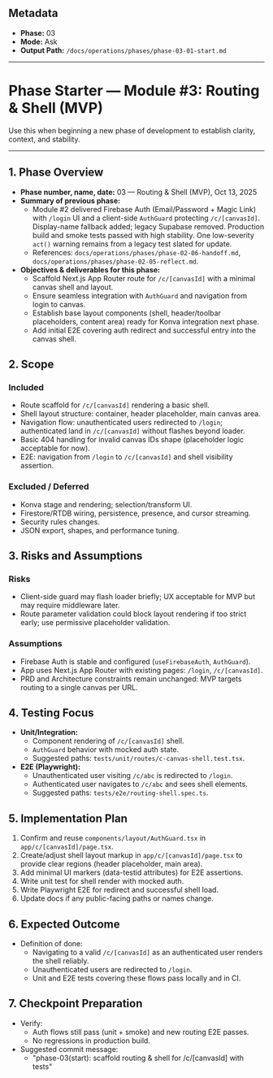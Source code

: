 ## Metadata
- **Phase:** 03
- **Mode:** Ask
- **Output Path:** `/docs/operations/phases/phase-03-01-start.md`

---

# Phase Starter — Module #3: Routing & Shell (MVP)

Use this when beginning a new phase of development to establish clarity, context, and stability.

---

## 1. Phase Overview
- **Phase number, name, date:** 03 — Routing & Shell (MVP), Oct 13, 2025
- **Summary of previous phase:**
  - Module #2 delivered Firebase Auth (Email/Password + Magic Link) with `/login` UI and a client-side `AuthGuard` protecting `/c/[canvasId]`. Display-name fallback added; legacy Supabase removed. Production build and smoke tests passed with high stability. One low-severity `act()` warning remains from a legacy test slated for update.
  - References: `docs/operations/phases/phase-02-06-handoff.md`, `docs/operations/phases/phase-02-05-reflect.md`.
- **Objectives & deliverables for this phase:**
  - Scaffold Next.js App Router route for `/c/[canvasId]` with a minimal canvas shell and layout.
  - Ensure seamless integration with `AuthGuard` and navigation from login to canvas.
  - Establish base layout components (shell, header/toolbar placeholders, content area) ready for Konva integration next phase.
  - Add initial E2E covering auth redirect and successful entry into the canvas shell.

## 2. Scope
### Included
- Route scaffold for `/c/[canvasId]` rendering a basic shell.
- Shell layout structure: container, header placeholder, main canvas area.
- Navigation flow: unauthenticated users redirected to `/login`; authenticated land in `/c/[canvasId]` without flashes beyond loader.
- Basic 404 handling for invalid canvas IDs shape (placeholder logic acceptable for now).
- E2E: navigation from `/login` to `/c/[canvasId]` and shell visibility assertion.

### Excluded / Deferred
- Konva stage and rendering; selection/transform UI.
- Firestore/RTDB wiring, persistence, presence, and cursor streaming.
- Security rules changes.
- JSON export, shapes, and performance tuning.

## 3. Risks and Assumptions
### Risks
- Client-side guard may flash loader briefly; UX acceptable for MVP but may require middleware later.
- Route parameter validation could block layout rendering if too strict early; use permissive placeholder validation.

### Assumptions
- Firebase Auth is stable and configured (`useFirebaseAuth`, `AuthGuard`).
- App uses Next.js App Router with existing pages: `/login`, `/c/[canvasId]`.
- PRD and Architecture constraints remain unchanged: MVP targets routing to a single canvas per URL.

## 4. Testing Focus
- **Unit/Integration:**
  - Component rendering of `/c/[canvasId]` shell.
  - `AuthGuard` behavior with mocked auth state.
  - Suggested paths: `tests/unit/routes/c-canvas-shell.test.tsx`.
- **E2E (Playwright):**
  - Unauthenticated user visiting `/c/abc` is redirected to `/login`.
  - Authenticated user navigates to `/c/abc` and sees shell elements.
  - Suggested paths: `tests/e2e/routing-shell.spec.ts`.

## 5. Implementation Plan
1. Confirm and reuse `components/layout/AuthGuard.tsx` in `app/c/[canvasId]/page.tsx`.
2. Create/adjust shell layout markup in `app/c/[canvasId]/page.tsx` to provide clear regions (header placeholder, main area).
3. Add minimal UI markers (data-testid attributes) for E2E assertions.
4. Write unit test for shell render with mocked auth.
5. Write Playwright E2E for redirect and successful shell load.
6. Update docs if any public-facing paths or names change.

## 6. Expected Outcome
- Definition of done:
  - Navigating to a valid `/c/[canvasId]` as an authenticated user renders the shell reliably.
  - Unauthenticated users are redirected to `/login`.
  - Unit and E2E tests covering these flows pass locally and in CI.

## 7. Checkpoint Preparation
- Verify:
  - Auth flows still pass (unit + smoke) and new routing E2E passes.
  - No regressions in production build.
- Suggested commit message:
  - "phase-03(start): scaffold routing & shell for /c/[canvasId] with tests"


